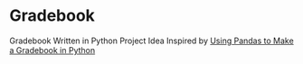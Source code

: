 # Gradebook
Gradebook Written in Python
Project Idea Inspired by [Using Pandas to Make a Gradebook in Python](https://realpython.com/courses/gradebook-using-pandas-python/)
